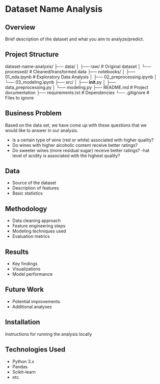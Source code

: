 # Dataset Name Analysis

## Overview
Brief description of the dataset and what you aim to analyze/predict.

## Project Structure
dataset-name-analysis/
├── data/
│   ├── raw/                # Original dataset
│   └── processed/          # Cleaned/transformed data
├── notebooks/
│   ├── 01_eda.ipynb       # Exploratory Data Analysis
│   ├── 02_preprocessing.ipynb
│   └── 03_modeling.ipynb
├── src/
│   ├── __init__.py
│   ├── data_preprocessing.py
│   └── modeling.py
├── README.md              # Project documentation
├── requirements.txt       # Dependencies
└── .gitignore            # Files to ignore

## Business Problem
Based on the data set, we have come up with these questions that we would like to answer in our analysis.
- Is a certain type of wine (red or white) associated with higher quality?
- Do wines with higher alcoholic content receive better ratings?
- Do sweeter wines (more residual sugar) receive better ratings?
-hat level of acidity is associated with the highest quality?

## Data
- Source of the dataset
- Description of features
- Basic statistics

## Methodology
- Data cleaning approach
- Feature engineering steps
- Modeling techniques used
- Evaluation metrics

## Results
- Key findings
- Visualizations
- Model performance

## Future Work
- Potential improvements
- Additional analyses

## Installation
Instructions for running the analysis locally

## Technologies Used
- Python 3.x
- Pandas
- Scikit-learn
- etc.